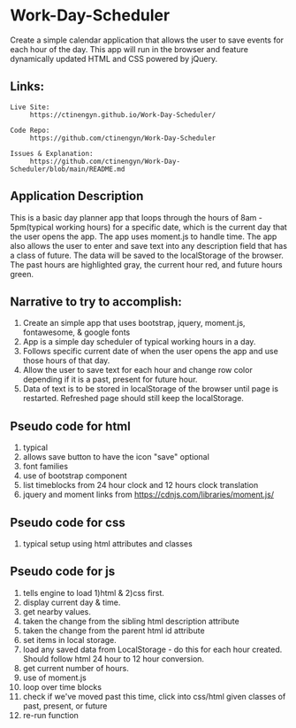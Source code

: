 # Work-Day-Scheduler
Create a simple calendar application that allows the user to save events for each hour of the day. This app will run in the browser and feature dynamically updated HTML and CSS powered by jQuery.

## Links:
```
Live Site: 
     https://ctinengyn.github.io/Work-Day-Scheduler/
   
Code Repo: 
     https://github.com/ctinengyn/Work-Day-Scheduler
  
Issues & Explanation:
     https://github.com/ctinengyn/Work-Day-Scheduler/blob/main/README.md

```
## Application Description

This is a basic day planner app that loops through the hours of 8am - 5pm(typical working hours) for a specific date, which is the current day that the user opens the app. The app uses moment.js to handle time. The app also allows the user to enter and save text into any description field that has a class of future. The data will be saved to the localStorage of the browser. The past hours are highlighted gray, the current hour red, and future hours green.

## Narrative to try to accomplish:
1.  Create an simple app that uses bootstrap, jquery, moment.js, fontawesome, & google fonts
2.  App is a simple day scheduler of typical working hours in a day.
3.  Follows specific current date of when the user opens the app and use those hours of that day.
4.  Allow the user to save text for each hour and change row color depending if it is a past, present for future hour.
5.  Data of text is to be stored in localStorage of the browser until page is restarted. Refreshed page should still keep the localStorage.

## Pseudo code for html
1.  typical
2.  allows save button to have the icon "save" optional
3.  font families
4.  use of bootstrap component
5.  list timeblocks from 24 hour clock and 12 hours clock translation
6.  jquery and moment links from https://cdnjs.com/libraries/moment.js/

## Pseudo code for css
1.  typical setup using html attributes and classes

## Pseudo code for js
1.  tells engine to load 1)html & 2)css first.
2.  display current day & time.
3.  get nearby values.
4.  taken the change from the sibling html description attribute
5.  taken the change from the parent html id attribute
6.  set items in local storage.
7.  load any saved data from LocalStorage - do this for each hour created. Should follow html 24 hour to 12 hour conversion.
8.  get current number of hours.
9.  use of moment.js
10. loop over time blocks
11. check if we've moved past this time, click into css/html given classes of past, present, or future
12.  re-run function